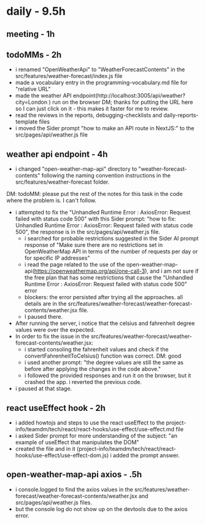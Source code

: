 # daily - 9.5h

## meeting - 1h

## todoMMs - 2h
* i renamed "OpenWeatherApi" to "WeatherForecastContents" in the src/features/weather-forecast/index.js file
* made a vocabulary entry in the programming-vocabulary.md file for "relative URL"
* made the weather API endpoint(http://localhost:3005/api/weather?city=London ) run on the browser DM; thanks for putting the URL here so I can just click on it - this makes it faster for me to review. 
* read the reviews in the reports, debugging-checklists and daily-reports-template files
* i moved the Sider prompt "how to make an API route in NextJS:" to the src/pages/api/weather.js file

## weather api endpoint - 4h

* i changed "open-weather-map-api" directory to "weather-forecast-contents" following the naming convention instructions in the src/features/weather-forecast folder.

DM: todoMM: please put the rest of the notes for this task in the code where the problem is. I can't follow.
 
* i attempted to fix the "Unhandled Runtime Error : AxiosError: Request failed with status code 500"  with this Sider prompt: "how to fix: Unhandled Runtime Error : AxiosError: Request failed with status code 500", the response is in the src/pages/api/weather.js file.
  * i searched for probable restrictions suggested in the Sider AI prompt response of "Make sure there are no restrictions set in OpenWeatherMap API in terms of the number of requests per day or for specific IP addresses"
  * i read the page related to the use of the open-weather-map-api(https://openweathermap.org/api/one-call-3), and i am not sure if the free plan that has some restrictions that cause the "Unhandled Runtime Error : AxiosError: Request failed with status code 500" error 
  * blockers: the error persisted after trying all the approaches. all details are in the src/features/weather-forecast/weather-forecast-contents/weather.jsx file.
  * I paused there.
* After running the server, i notice that the celsius and fahrenheit degree values were over the expected.
* In order to fix the issue in the src/features/weather-forecast/weather-forecast-contents/weather.jsx:
  * i started consoling the fahrenheit values and check if the convertFahrenheitToCelsius() function was correct. DM: good
  * i used another prompt: "the degree values are still the same as before after applying the changes in the code above."
  * i followed the provided responses and run it on the browser, but it crashed the app. i reverted the previous code.
* i paused at that stage.

## react useEffect hook - 2h
* i added howtojs and steps to use the react useEffect to the project-info/teamdm/tech/react/react-hooks/use-effect/use-effect.md file
* i asked Sider prompt for more understanding of the subject: "an example of useEffect that manipulates the DOM"
* created the file and in it (project-info/teamdm/tech/react/react-hooks/use-effect/use-effect-dom.js) i added the prompt answer.

## open-weather-map-api axios - .5h
* i console.logged to find the axios values in the src/features/weather-forecast/weather-forecast-contents/weather.jsx and src/pages/api/weather.js files.
* but the console log do not show up on the devtools due to the axios error.